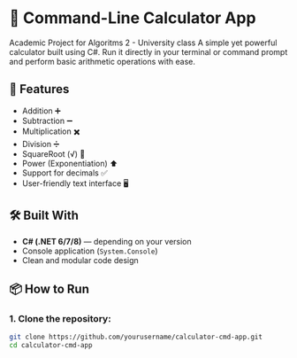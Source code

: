 # 🧮 Command-Line Calculator App

Academic Project for Algoritms 2 - University class
A simple yet powerful calculator built using C#. Run it directly in your terminal or command prompt and perform basic arithmetic operations with ease.

## 🚀 Features

- Addition ➕
- Subtraction ➖
- Multiplication ✖️
- Division ➗
- SquareRoot (√) 🧠
- Power (Exponentiation) ⬆️ 
- Support for decimals ✅
- User-friendly text interface 🖥️

## 🛠️ Built With

- **C# (.NET 6/7/8)** — depending on your version
- Console application (`System.Console`)
- Clean and modular code design

## 📦 How to Run

### 1. Clone the repository:
```bash
git clone https://github.com/yourusername/calculator-cmd-app.git
cd calculator-cmd-app
